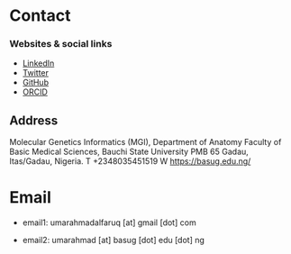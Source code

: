 # Contact

### Websites & social links
- [LinkedIn](https://www.linkedin.com/in/babasaraki/)
- [Twitter](https://twitter.com/babasaraky)
- [GitHub](https://github.com/babasaraki)
- [ORCID](https://orcid.org/0000-0002-3216-5171)


## Address
Molecular Genetics Informatics (MGI), 
Department of Anatomy
Faculty of Basic Medical Sciences, Bauchi State University
PMB 65 Gadau, Itas/Gadau, Nigeria.
T +2348035451519    W https://basug.edu.ng/


# Email
- email1: umarahmadalfaruq [at] gmail [dot] com

- email2: umarahmad [at] basug [dot] edu [dot] ng
